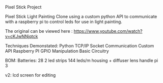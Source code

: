 Pixel Stick Project

Pixel Stick Light Painting Clone using a custom python API to communicate with a raspberry pi to control leds for use in light painting.

The original can be viewed here : https://www.youtube.com/watch?v=cKJwNNjqtck

Techniques Demonstated:
Python TCP/IP Socket Communication
Custom API
Raspberry PI GPIO Manipulation
Basic Circuitry


BOM:
Batteries: 28
2 led strips 144 leds/m
housing + diffuser lens
handle
pi 3

v2:
lcd screen for editing



